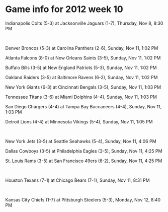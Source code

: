 # Game info for 2012 week 10

Indianapolis Colts (5-3) at Jacksonville Jaguars (1-7), Thursday, Nov 8, 8:30 PM


<br/>

Denver Broncos (5-3) at Carolina Panthers (2-6), Sunday, Nov 11, 1:02 PM

Atlanta Falcons (8-0) at New Orleans Saints (3-5), Sunday, Nov 11, 1:02 PM

Buffalo Bills (3-5) at New England Patriots (5-3), Sunday, Nov 11, 1:02 PM

Oakland Raiders (3-5) at Baltimore Ravens (6-2), Sunday, Nov 11, 1:02 PM

New York Giants (6-3) at Cincinnati Bengals (3-5), Sunday, Nov 11, 1:03 PM

Tennessee Titans (3-6) at Miami Dolphins (4-4), Sunday, Nov 11, 1:03 PM

San Diego Chargers (4-4) at Tampa Bay Buccaneers (4-4), Sunday, Nov 11, 1:03 PM

Detroit Lions (4-4) at Minnesota Vikings (5-4), Sunday, Nov 11, 1:05 PM


<br/>

New York Jets (3-5) at Seattle Seahawks (5-4), Sunday, Nov 11, 4:06 PM

Dallas Cowboys (3-5) at Philadelphia Eagles (3-5), Sunday, Nov 11, 4:25 PM

St. Louis Rams (3-5) at San Francisco 49ers (6-2), Sunday, Nov 11, 4:25 PM


<br/>

Houston Texans (7-1) at Chicago Bears (7-1), Sunday, Nov 11, 8:31 PM


<br/>

Kansas City Chiefs (1-7) at Pittsburgh Steelers (5-3), Monday, Nov 12, 8:40 PM

